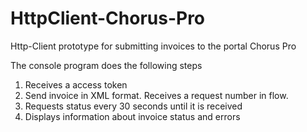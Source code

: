 # HttpClient-Chorus-Pro
Http-Client prototype for submitting invoices to the portal Chorus Pro

The console program does the following steps
1. Receives a access token
2. Send invoice in XML format. Receives a request number in flow.
3. Requests status every 30 seconds until it is received
4. Displays information about invoice status and errors
